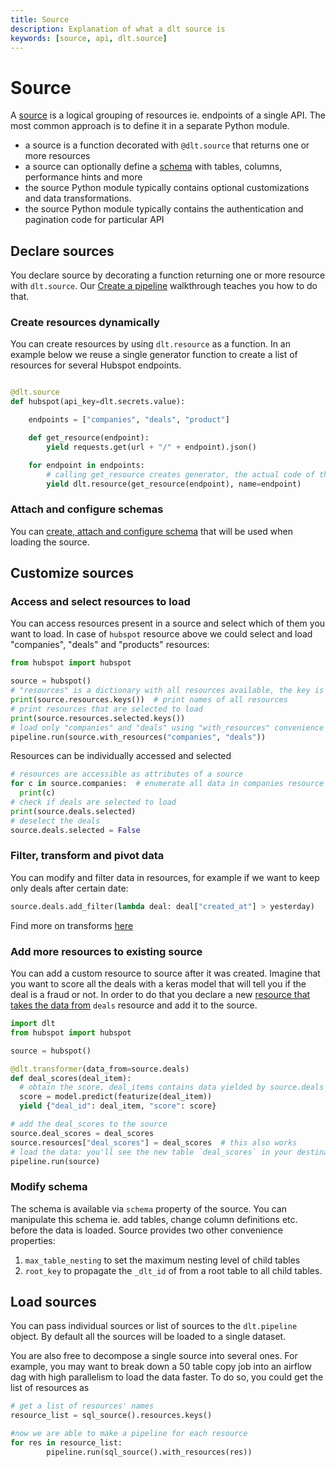 ```yaml
---
title: Source
description: Explanation of what a dlt source is
keywords: [source, api, dlt.source]
---
```



# Source

A [source](../glossary.md#source) is a logical grouping of resources ie. endpoints of a single API. The most common approach is to define it in a separate Python module.
- a source is a function decorated with `@dlt.source` that returns one or more resources
- a source can optionally define a [schema](schema.md) with tables, columns, performance hints and more
- the source Python module typically contains optional customizations and data transformations.
- the source Python module typically contains the authentication and pagination code for particular API

## Declare sources
You declare source by decorating a function returning one or more resource with `dlt.source`. Our [Create a pipeline](../walkthroughs/create-a-pipeline.md) walkthrough teaches you how to do that.

### Create resources dynamically
You can create resources by using `dlt.resource` as a function. In an example below we reuse a single generator function to create a list of resources for several Hubspot endpoints.

```python

@dlt.source
def hubspot(api_key=dlt.secrets.value):

    endpoints = ["companies", "deals", "product"]

    def get_resource(endpoint):
        yield requests.get(url + "/" + endpoint).json()

    for endpoint in endpoints:
        # calling get_resource creates generator, the actual code of the function will be executed in pipeline.run
        yield dlt.resource(get_resource(endpoint), name=endpoint)
```
### Attach and configure schemas
You can [create, attach and configure schema](schema.md#attaching-schemas-to-sources) that will be used when loading the source.

## Customize sources

### Access and select resources to load
You can access resources present in a source and select which of them you want to load. In case of `hubspot` resource above we could select and load "companies", "deals" and "products" resources:
```python
from hubspot import hubspot

source = hubspot()
# "resources" is a dictionary with all resources available, the key is the resource name
print(source.resources.keys())  # print names of all resources
# print resources that are selected to load
print(source.resources.selected.keys())
# load only "companies" and "deals" using "with_resources" convenience method
pipeline.run(source.with_resources("companies", "deals"))
```
Resources can be individually accessed and selected
```python
# resources are accessible as attributes of a source
for c in source.companies:  # enumerate all data in companies resource
  print(c)
# check if deals are selected to load
print(source.deals.selected)
# deselect the deals
source.deals.selected = False
```
### Filter, transform and pivot data
You can modify and filter data in resources, for example if we want to keep only deals after certain date:
```python
source.deals.add_filter(lambda deal: deal["created_at"] > yesterday)
```
Find more on transforms [here](resource.md#filter-transform-and-pivot-data)

### Add more resources to existing source
You can add a custom resource to source after it was created. Imagine that you want to score all the deals with a keras model that will tell you if the deal is a fraud or not. In order to do that you declare a new [resource that takes the data from](resource.md#feeding-data-from-one-resource-into-another) `deals` resource and add it to the source.
```python
import dlt
from hubspot import hubspot

source = hubspot()

@dlt.transformer(data_from=source.deals)
def deal_scores(deal_item):
  # obtain the score, deal_items contains data yielded by source.deals
  score = model.predict(featurize(deal_item))
  yield {"deal_id": deal_item, "score": score}

# add the deal_scores to the source
source.deal_scores = deal_scores
source.resources["deal_scores"] = deal_scores  # this also works
# load the data: you'll see the new table `deal_scores` in your destination!
pipeline.run(source)
```

### Modify schema
The schema is available via `schema` property of the source. You can manipulate this schema ie. add tables, change column definitions etc. before the data is loaded. Source provides two other convenience properties:
1. `max_table_nesting` to set the maximum nesting level of child tables
2. `root_key` to propagate the `_dlt_id` of from a root table to all child tables.

## Load sources
You can pass individual sources or list of sources to the `dlt.pipeline` object. By default all the sources will be loaded to a single dataset.

You are also free to decompose a single source into several ones. For example, you may want to break down a 50 table copy job into an airflow dag with high parallelism to load the data faster. To do so, you could get the list of resources as

```python
# get a list of resources' names
resource_list = sql_source().resources.keys()

#now we are able to make a pipeline for each resource
for res in resource_list:
		pipeline.run(sql_source().with_resources(res))
```
